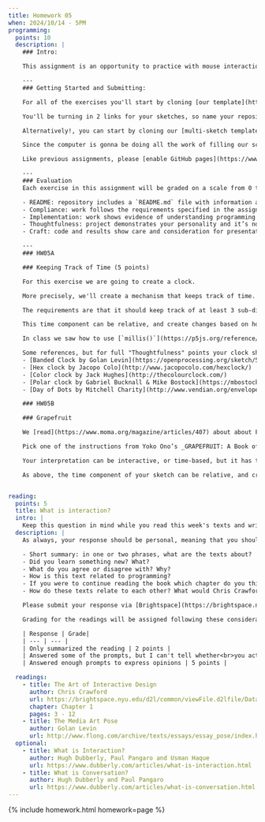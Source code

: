 ```yaml
---
title: Homework 05
when: 2024/10/14 - 5PM
programming:
  points: 10
  description: |
    ### Intro:

    This assignment is an opportunity to practice with mouse interactions and time-based designs.

    ---
    ### Getting Started and Submitting:

    For all of the exercises you'll start by cloning [our template](https://github.com/DM-GY-6063-2024F-B/p5js-template) and setting up our GitHub app to pull (download) our repo and then push (upload) the results.

    You'll be turning in 2 links for your sketches, so name your repositories `HW05A` and `HW05B`.

    Alternatively!, you can start by cloning our [multi-sketch template](https://github.com/DM-GY-6063-2024F-B/p5js-multi-sketch-template) into a single repository called `HW05`.

    Since the computer is gonna be doing all the work of filling our screen, please use: `createCanvas(windowWidth, windowHeight)`.

    Like previous assignments, please [enable GitHub pages](https://www.youtube.com/watch?v=DqjPr7auwdY) on your GitHub repos and use [Brightspace](https://brightspace.nyu.edu/d2l/home/407563) to submit GitHub links to all of your HW05 repositories.

    ---
    ### Evaluation
    Each exercise in this assignment will be graded on a scale from 0 to 5, taking the following criteria into account:

    - README: repository includes a `README.md` file with information about the design process.
    - Compliance: work follows the requirements specified in the assignment description.
    - Implementation: work shows evidence of understanding programming concepts and you are fully using them to express your ideas.
    - Thoughtfulness: project demonstrates your personality and it’s not a straightforward re-implementation of someone else’s idea.
    - Craft: code and results show care and consideration for presentation and professionalism, and work doesn’t look like it was rushed.

    ---
    ### HW05A

    ### Keeping Track of Time (5 points)

    For this exercise we are going to create a clock.

    More precisely, we'll create a mechanism that keeps track of time. It can be a standard hour/minute/second analog clock, or a more abstract interpretation of a clock. It can keep track of time in 24-hour intervals, or a longer period of time, like a year/month/week clock (calendar).

    The requirements are that it should keep track of at least 3 sub-divisions of time. If we implement a 24-hour clock it should have minutes and seconds (or some other sub-divisions of the 24-hour period). If we implement a year-long clock (calendar), it should have some sub-divisions like months and days, or seasons and weeks. We can implement a [80,000-hour](https://80000hours.org/) clock, or a [10,000-year](https://longnow.org/clock/) clock as long as we have at least 3 sub-divisions. For full credit, specify what you chose to implement in the `README.md` file.

    This time component can be relative, and create changes based on how long the sketch has been running, or absolute, where the sketch behaves differently at different moments in the day/month/year/decade.

    In class we saw how to use [`millis()`](https://p5js.org/reference/p5/millis/) to create time-based changes, but there are [other functions](https://p5js.org/reference/#Time%20&%20Date) in p5.js for working with time.

    Some references, but for full "Thoughtfulness" points your clock should be different from these:
    - [Banded Clock by Golan Levin](https://openprocessing.org/sketch/503941/)
    - [Hex clock by Jacopo Colo](http://www.jacopocolo.com/hexclock/)
    - [Color clock by Jack Hughes](http://thecolourclock.com/)
    - [Polar clock by Gabriel Bucknall & Mike Bostock](https://mbostock.github.io/protovis/ex/clock.html)
    - [Day of Dots by Mitchell Charity](http://www.vendian.org/envelope/dir2/day_of_dots/)

    ### HW05B

    ### Grapefruit

    We [read](https://www.moma.org/magazine/articles/407) about about Fluxus, scores and Yoko Ono last week.

    Pick one of the instructions from Yoko Ono’s _GRAPEFRUIT: A Book of Instructions and Drawings_ to recreate with code. Feel free to interpret and reinterpret the instructions. Don’t be limited by their literal meaning: fish doesn't have to mean a fish.

    Your interpretation can be interactive, or time-based, but it has to change either with mouse input, or as time passes.

    As above, the time component of your sketch can be relative, and create changes based on how long the sketch has been running, or absolute, where the sketch behaves differently at different moments in the day/month/year/decade. Depending on the painting you choose, and how its interpreted, both kinds of changes can be used to create very different effects in your drawing.


reading:
  points: 5
  title: What is interaction?
  intro: |
    Keep this question in mind while you read this week's texts and write your 200-word response to:
  description: |
    As always, your response should be personal, meaning that you should be expressing your views and opinions about the text and not just summarizing it. You can use the following rubric to guide your response:

    - Short summary: in one or two phrases, what are the texts about?
    - Did you learn something new? What?
    - What do you agree or disagree with? Why?
    - How is this text related to programming?
    - If you were to continue reading the book which chapter do you think would resonate the strongest with you?
    - How do these texts relate to each other? What would Chris Crawford say about "The Media Art Pose"?

    Please submit your response via [Brightspace](https://brightspace.nyu.edu/d2l/home/407563).

    Grading for the readings will be assigned following these considerations:

    | Response | Grade|
    | --- | --- |
    | Only summarized the reading | 2 points |
    | Answered some of the prompts, but I can't tell whether<br>you actually read the text, or what you thought | 3 points |
    | Answered enough prompts to express opinions | 5 points |

  readings:
    - title: The Art of Interactive Design
      author: Chris Crawford
      url: https://brightspace.nyu.edu/d2l/common/viewFile.d2lfile/Database/MjY1OTI2MTY/crawford_art-interactive-design.pdf?ou=407563
      chapter: Chapter 1
      pages: 3 - 12
    - title: The Media Art Pose
      author: Golan Levin
      url: http://www.flong.com/archive/texts/essays/essay_pose/index.html
  optional:
    - title: What is Interaction?
      author: Hugh Dubberly, Paul Pangaro and Usman Haque
      url: https://www.dubberly.com/articles/what-is-interaction.html
    - title: What is Conversation?
      author: Hugh Dubberly and Paul Pangaro
      url: https://www.dubberly.com/articles/what-is-conversation.html
---
```

{% include homework.html homework=page %}
